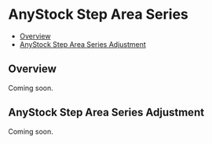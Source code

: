 # AnyStock Step Area Series

* [Overview](#overview)
* [AnyStock Step Area Series Adjustment](#anystock_step_area_series_adjustment)

## Overview

Coming soon.

## AnyStock Step Area Series Adjustment

Coming soon.
